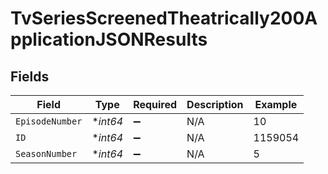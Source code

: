# TvSeriesScreenedTheatrically200ApplicationJSONResults


## Fields

| Field              | Type               | Required           | Description        | Example            |
| ------------------ | ------------------ | ------------------ | ------------------ | ------------------ |
| `EpisodeNumber`    | **int64*           | :heavy_minus_sign: | N/A                | 10                 |
| `ID`               | **int64*           | :heavy_minus_sign: | N/A                | 1159054            |
| `SeasonNumber`     | **int64*           | :heavy_minus_sign: | N/A                | 5                  |